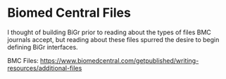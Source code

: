 # Biomed Central Files

I thought of building BiGr prior to reading about the types of files BMC journals accept, but reading about these files spurred the desire to begin defining BiGr interfaces.

BMC Files: https://www.biomedcentral.com/getpublished/writing-resources/additional-files


